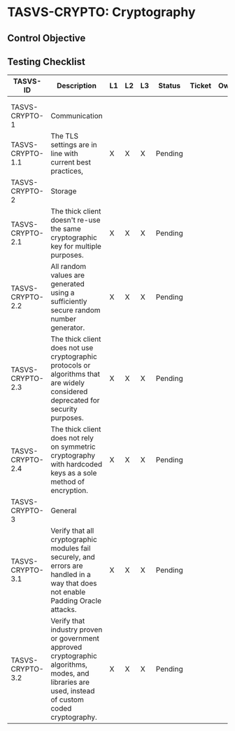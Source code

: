 # TASVS-CRYPTO: Cryptography

## Control Objective



## Testing Checklist

| TASVS-ID         | Description                                                                                                                                       | L1 | L2 | L3 | Status  | Ticket | Owner | Tester Notes |
| ---------------- | ------------------------------------------------------------------------------------------------------------------------------------------------- | -- | -- | -- | ------- | ------ | ----- | ------------ |
|                  |                                                                                                                                                   |    |    |    |         |        |       |              |
|                  |                                                                                                                                                   |    |    |    |         |        |       |              |
| TASVS-CRYPTO-1   | Communication                                                                                                                                     |    |    |    |         |        |       |              |
| TASVS-CRYPTO-1.1 | The TLS settings are in line with current best practices,                                                                                         | X  | X  | X  | Pending |        |       |              |
| TASVS-CRYPTO-2   | Storage                                                                                                                                           |    |    |    |         |        |       |              |
| TASVS-CRYPTO-2.1 | The thick client doesn't re-use the same cryptographic key for multiple purposes.                                                                 | X  | X  | X  | Pending |        |       |              |
| TASVS-CRYPTO-2.2 | All random values are generated using a sufficiently secure random number generator.                                                              | X  | X  | X  | Pending |        |       |              |
| TASVS-CRYPTO-2.3 | The thick client does not use cryptographic protocols or algorithms that are widely considered deprecated for security purposes.                  | X  | X  | X  | Pending |        |       |              |
| TASVS-CRYPTO-2.4 | The thick client does not rely on symmetric cryptography with hardcoded keys as a sole method of encryption.                                      | X  | X  | X  | Pending |        |       |              |
| TASVS-CRYPTO-3   | General                                                                                                                                           |    |    |    |         |        |       |              |
| TASVS-CRYPTO-3.1 | Verify that all cryptographic modules fail securely, and errors are handled in a way that does not enable Padding Oracle attacks.                 | X  | X  | X  | Pending |        |       |              |
| TASVS-CRYPTO-3.2 | Verify that industry proven or government approved cryptographic algorithms, modes, and libraries are used, instead of custom coded cryptography. | X  | X  | X  | Pending |        |       |              |
